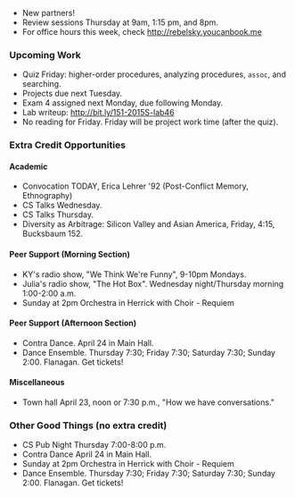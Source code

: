 * New partners!
* Review sessions Thursday at 9am, 1:15 pm, and 8pm.
* For office hours this week, check <http://rebelsky.youcanbook.me>

### Upcoming Work

* Quiz Friday: higher-order procedures, analyzing procedures, `assoc`, 
  and searching.
* Projects due next Tuesday.
* Exam 4 assigned next Monday, due following Monday.
* Lab writeup: 
  <http://bit.ly/151-2015S-lab46>
* No reading for Friday.  Friday will be project work time (after the quiz).

### Extra Credit Opportunities

#### Academic 

* Convocation TODAY, Erica Lehrer '92 (Post-Conflict Memory, Ethnography)
* CS Talks Wednesday.
* CS Talks Thursday.
* Diversity as Arbitrage: Silicon Valley and Asian America, Friday, 4:15,
  Bucksbaum 152.

#### Peer Support (Morning Section)

* KY's radio show, "We Think We're Funny", 9-10pm Mondays.
* Julia's radio show, "The Hot Box".  Wednesday night/Thursday 
  morning 1:00-2:00 a.m.  
* Sunday at 2pm Orchestra in Herrick with Choir - Requiem

#### Peer Support (Afternoon Section)

* Contra Dance. April 24 in Main Hall.
* Dance Ensemble. Thursday 7:30; Friday 7:30; Saturday 7:30;
  Sunday 2:00.  Flanagan.  Get tickets!

#### Miscellaneous

* Town hall April 23, noon or 7:30 p.m., "How we have conversations."

### Other Good Things (no extra credit)

* CS Pub Night Thursday 7:00-8:00 p.m.
* Contra Dance April 24 in Main Hall.
* Sunday at 2pm Orchestra in Herrick with Choir - Requiem
* Dance Ensemble. Thursday 7:30; Friday 7:30; Saturday 7:30;
  Sunday 2:00.  Flanagan.  Get tickets!

